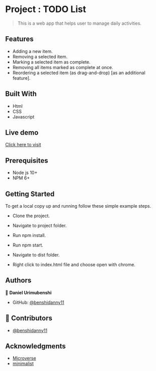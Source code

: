 # Project : TODO List

> This is a web app that helps user to manage daily activities.

## Features
- Adding a new item.
- Removing a selected item.
- Marking a selected item as complete.
- Removing all items marked as complete at once.
- Reordering a selected item (as drag-and-drop) [as an additional feature].

## Built With
- Html
- CSS
- Javascript

## Live demo

[Click here to visit](https://benshidanny11.github.io/todolist/dist/index.html)

## Prerequisites

- Node js 10+
- NPM 6+


## Getting Started

To get a local copy up and running follow these simple example steps.

- Clone the project.

- Navigate to project folder.

- Run npm install.

- Run npm start.

- Navigate to dist folder.

- Right click to index.html file and choose open with chrome.

## Authors

👤 **Daniel Urimubenshi**

- GitHub: [@benshidanny11](https://github.com/benshidanny11)

## 🤝 Contributors

- [@benshidanny11](https://github.com/benshidanny11)

## Acknowledgments

- [Microverse](https://www.microverse.org/)
- [minimalist](https://web.archive.org/web/20180320194056/http://www.getminimalist.com:80/)